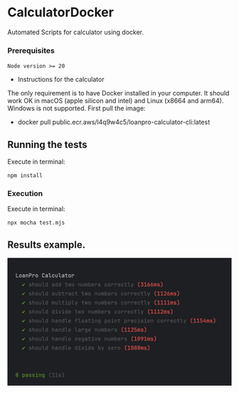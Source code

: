 # CalculatorDocker
Automated Scripts for calculator using docker.

### Prerequisites

```
Node version >= 20
```

* Instructions for the calculator

The only requirement is to have Docker installed in your computer. It should work OK in macOS (apple silicon and intel) and Linux (x8664 and arm64). Windows is not supported.
First pull the image:

* docker pull public.ecr.aws/l4q9w4c5/loanpro-calculator-cli:latest



## Running the tests
Execute in terminal:
```
npm install
``` 

### Execution 
Execute in terminal:
``` 
npx mocha test.mjs
``` 

## Results example.
![img.png](img.png)